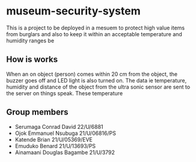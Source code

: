 # museum-security-system

This is a project to be deployed in a mesuem to protect high value items
from burglars and also to keep it within an acceptable temperature and humidity ranges be

## How is works
When an on object (person) comes within 20 cm from the object, the buzzer goes off and
LED light is also turned on. The data ie temperature, humidity and distance of the
object from the ultra sonic sensor are sent to the server on things speak.
These temperature 

## Group members
- Serumaga Conrad David 22/U/6881
- Ojok Emmanuel Nsubuga 21/U/06816/PS
- Katende Brian 21/U/05369/EVE
- Emuduko Benard 21/U/13693/PS
- Ainamaani Douglas Bagambe 21/U/3792
